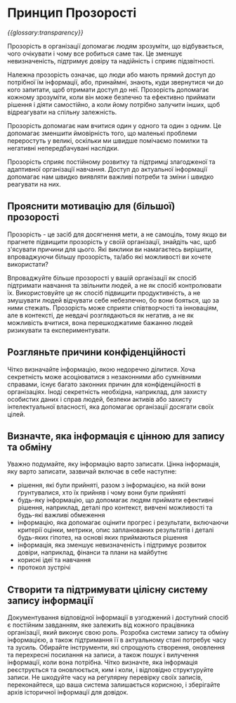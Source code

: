 # Принцип Прозорості

_{{glossary:transparency}}_

Прозорість в організації допомагає людям зрозуміти, що відбувається, чого очікувати і чому все робиться саме так. Це зменшує невизначеність, підтримує довіру та надійність і сприяє підзвітності.

Належна прозорість означає, що люди або мають прямий доступ до потрібної їм інформації, або, принаймні, знають, куди звернутися чи до кого запитати, щоб отримати доступ до неї. Прозорість допомагає кожному зрозуміти, коли він може безпечно та ефективно приймати рішення і діяти самостійно, а коли йому потрібно залучити інших, щоб відреагувати на спільну залежність.

Прозорість допомагає нам вчитися один у одного та один з одним. Це допомагає зменшити ймовірність того, що маленькі проблеми переростуть у великі, оскільки ми швидше помічаємо помилки та негативні непередбачувані наслідки.

Прозорість сприяє постійному розвитку та підтримці злагодженої та адаптивної організації навчання. Доступ до актуальної інформації допомагає нам швидко виявляти важливі потреби та зміни і швидко реагувати на них.

## Прояснити мотивацію для (більшої) прозорості

Прозорість - це засіб для досягнення мети, а не самоціль, тому якщо ви прагнете підвищити прозорість у своїй організації, знайдіть час, щоб з'ясувати причини для цього. Які виклики ви намагаєтесь вирішити, впроваджуючи більшу прозорість, та/або які можливості ви хочете використати?

Впроваджуйте більше прозорості у вашій організації як спосіб підтримати навчання та звільнити людей, а не як спосіб контролювати їх. Використовуйте це як спосіб підвищити продуктивність, а не змушувати людей відчувати себе небезпечно, бо вони бояться, що за ними стежать. Прозорість може сприяти співтворчості та інноваціям, але в контексті, де невдачі розглядаються як негатив, а не як можливість вчитися, вона перешкоджатиме бажанню людей ризикувати та експериментувати.

## Розгляньте причини конфіденційності

Чітко визначайте інформацію, якою недоречно ділитися. Хоча секретність може асоціюватися з незаконними або сумнівними справами, існує багато законних причин для конфіденційності в організаціях.  Іноді секретність необхідна, наприклад, для захисту особистих даних і справ людей, безпеки активів або захисту інтелектуальної власності, яка допомагає організації досягати своїх цілей.

## Визначте, яка інформація є цінною для запису та обміну

Уважно подумайте, яку інформацію варто записати. Цінна інформація, яку варто записати, зазвичай включає в себе наступне:

-   рішення, які були прийняті, разом з інформацією, на якій вони ґрунтувалися, хто їх прийняв і чому вони були прийняті
-   будь-яку інформацію, що допомагає людям приймати ефективні рішення, наприклад, деталі про контекст, вивчені можливості та будь-які важливі обмеження
-   інформацію, яка допомагає оцінити прогрес і результати, включаючи критерії оцінки, метрики, опис запланованих результатів і деталі будь-яких гіпотез, на основі яких приймаються рішення
-   інформація, яка зменшує невизначеність і підтримує розвиток довіри, наприклад, фінанси та плани на майбутнє
-   корисні ідеї та навчання
-   протокол зустрічі

## Створити та підтримувати цілісну систему запису інформації

Документування відповідної інформації в узгоджений і доступний спосіб є постійним завданням, яке залежить від кожного працівника організації, який виконує свою роль. Розробка системи запису та обміну інформацією, а також підтримання її в актуальному стані потребує часу та зусиль. Обирайте інструменти, які спрощують створення, оновлення та перехресні посилання на записи, а також пошук і вилучення інформації, коли вона потрібна. Чітко визначте, яка інформація реєструється та оновлюється, ким і коли, і відповідно структуруйте записи. Не шкодуйте часу на регулярну перевірку своїх записів, переконайтеся, що ваша система залишається корисною, і зберігайте архів історичної інформації для довідок.

